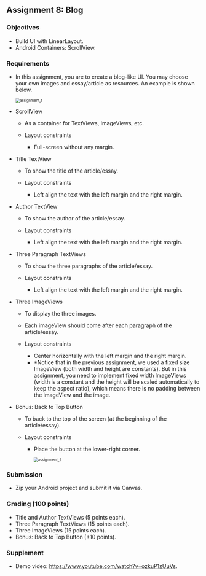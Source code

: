 ## Assignment 8: Blog

### Objectives

- Build UI with LinearLayout.
- Android Containers: ScrollView.

### Requirements

- In this assignment, you are to create a blog-like UI. You may choose your own images and essay/article as resources. An example is shown below.

  <img src="C:\Users\LSY\Desktop\安卓课\安卓1\Android-App-Dev-1\8\images\assignment_1.png" alt="assignment_1" style="zoom:67%;" />

- ScrollView

  - As a container for TextViews, ImageViews, etc.

  - Layout constraints
    - Full-screen without any margin.

- Title TextView 

  - To show the title of the article/essay.

  - Layout constraints
    - Left align the text with the left margin and the right margin.

- Author TextView 

  - To show the author of the article/essay.

  - Layout constraints
    - Left align the text with the left margin and the right margin.

- Three Paragraph TextViews

  - To show the three paragraphs of the article/essay.

  - Layout constraints
    - Left align the text with the left margin and the right margin.

- Three ImageViews 

  - To display the three images.

  - Each imageView should come after each paragraph of the article/essay.

  - Layout constraints
    - Center horizontally with the left margin and the right margin.
    - *Notice that in the previous assignment, we used a fixed size ImageView (both width and height are constants). But in this assignment, you need to implement fixed width ImageViews (width is a constant and the height will be scaled automatically to keep the aspect ratio), which means there is no padding between the imageView and the image.

- Bonus: Back to Top Button

  - To back to the top of the screen (at the beginning of the article/essay).

  - Layout constraints
    - Place the button at the lower-right corner. 

      <img src="C:\Users\LSY\Desktop\安卓课\安卓1\Android-App-Dev-1\8\images\assignment_2.png" alt="assignment_2" style="zoom: 67%;" />

### Submission

- Zip your Android project and submit it via Canvas.

### Grading (100 points)

- Title and Author TextViews (5 points each).
- Three Paragraph TextViews (15 points each).
- Three ImageViews (15 points each).
- Bonus: Back to Top Button (+10 points).

### Supplement 

- Demo video: https://www.youtube.com/watch?v=ozkuP1zUuVs.